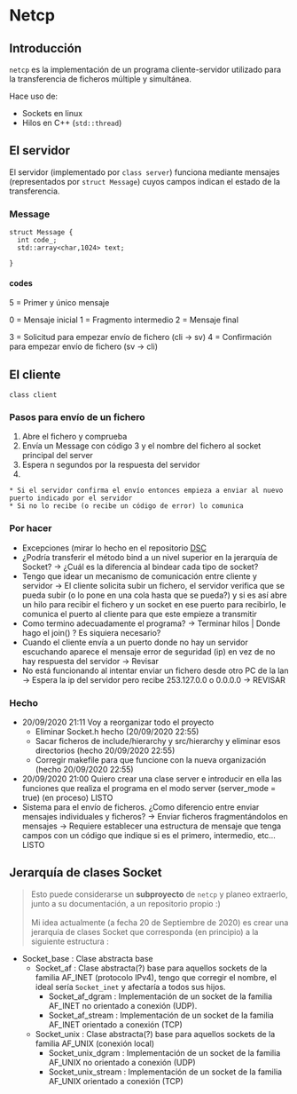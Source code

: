 # Netcp
## Introducción
`netcp` es la implementación de un programa cliente-servidor utilizado para la transferencia de ficheros múltiple y simultánea.

Hace uso de:
  * Sockets en linux
  * Hilos en C++ (`std::thread`)


## El servidor
El servidor (implementado por  `class server`) funciona mediante mensajes (representados por `struct Message`) cuyos campos indican el estado de la transferencia.
### Message

```
struct Message {
  int code_;
  std::array<char,1024> text;
  
}
```
#### codes
5 = Primer y único mensaje 

0 = Mensaje inicial
1 = Fragmento intermedio
2 = Mensaje final

3 = Solicitud para empezar envío de fichero (cli -> sv)
4 = Confirmación para empezar envío de fichero (sv -> cli)


## El cliente
`class client`
### Pasos para envío de un fichero
  1. Abre el fichero y comprueba
  2. Envía un Message con código 3 y el nombre del fichero al socket principal del server
  3. Espera n segundos por la respuesta del servidor
  4. 
    * Si el servidor confirma el envío entonces empieza a enviar al nuevo puerto indicado por el servidor
    * Si no lo recibe (o recibe un código de error) lo comunica






### Por hacer 
* Excepciones (mirar lo hecho en el repositorio <a href="https://github.com/miguel-martinr/Data-Structure-Classes" target="_blank">DSC</a>
* ¿Podría transferir el método bind a un nivel superior en la jerarquía de Socket? -> ¿Cuál es la diferencia al bindear cada tipo de socket?
* Tengo que idear un mecanismo de comunicación entre cliente y servidor -> El cliente solicita subir un fichero, el servidor verifica que se pueda subir (o lo pone en una cola hasta que se pueda?) y si es así abre un hilo para recibir el fichero y un socket en ese puerto para recibirlo, le comunica el puerto al cliente para que este empieze a transmitir
* Como termino adecuadamente el programa? -> Terminar hilos | Donde hago el join() ? Es siquiera necesario?
* Cuando el cliente envía a un puerto donde no hay un servidor escuchando aparece el mensaje error de seguridad (ip) en vez de no hay respuesta del servidor -> Revisar
* No está funcionando al intentar enviar un fichero desde otro PC de la lan -> Espera la ip del servidor pero recibe 253.127.0.0 o 0.0.0.0 -> REVISAR

### Hecho
* 20/09/2020 21:11 Voy a reorganizar todo el proyecto
  * Eliminar Socket.h hecho (20/09/2020 22:55)
  * Sacar ficheros de include/hierarchy y src/hierarchy y eliminar esos directorios (hecho 20/09/2020 22:55)
  * Corregir makefile para que funcione con la nueva organización (hecho 20/09/2020 22:55)
* 20/09/2020 21:00 Quiero crear una clase server e introducir en ella las funciones que realiza el programa en el modo server (server_mode = true) (en proceso) LISTO
* Sistema para el envío de ficheros. ¿Como diferencio entre enviar mensajes individuales y ficheros? -> Enviar ficheros fragmentándolos en mensajes -> Requiere establecer una estructura de mensaje que tenga campos con un código que indique si es el primero, intermedio, etc...  LISTO

## Jerarquía de clases Socket
> Esto puede considerarse un **subproyecto** de `netcp` y planeo extraerlo, junto a su documentación, a un repositorio propio :)<br/><br/>
Mi idea actualmente (a fecha 20 de Septiembre de 2020) es crear una jerarquía de clases Socket que corresponda (en principio) a la siguiente estructura :

  * Socket_base : Clase abstracta base
    * Socket_af : Clase abstracta(?) base para aquellos sockets de la familia AF_INET (protocolo IPv4), tengo que corregir el nombre, el ideal sería `Socket_inet` y afectaría a todos sus hijos.
      * Socket_af_dgram : Implementación de un socket de la familia AF_INET no orientado a conexión (UDP).
      * Socket_af_stream : Implementación de un socket de la familia AF_INET orientado a conexión (TCP)
    * Socket_unix : Clase abstracta(?) base para aquellos sockets de la familia AF_UNIX (conexión local)
      * Socket_unix_dgram : Implementación de un socket de la familia AF_UNIX no orientado a conexión (UDP)
      * Socket_unix_stream : Implementación de un socket de la familia AF_UNIX orientado a conexión (TCP)
  
